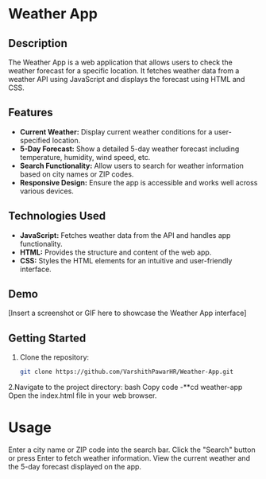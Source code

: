 # Weather App

## Description
The Weather App is a web application that allows users to check the weather forecast for a specific location. It fetches weather data from a weather API using JavaScript and displays the forecast using HTML and CSS.

## Features
- **Current Weather:** Display current weather conditions for a user-specified location.
- **5-Day Forecast:** Show a detailed 5-day weather forecast including temperature, humidity, wind speed, etc.
- **Search Functionality:** Allow users to search for weather information based on city names or ZIP codes.
- **Responsive Design:** Ensure the app is accessible and works well across various devices.

## Technologies Used
- **JavaScript:** Fetches weather data from the API and handles app functionality.
- **HTML:** Provides the structure and content of the web app.
- **CSS:** Styles the HTML elements for an intuitive and user-friendly interface.

## Demo
[Insert a screenshot or GIF here to showcase the Weather App interface]

## Getting Started
1. Clone the repository:
   ```bash
   git clone https://github.com/VarshithPawarHR/Weather-App.git

   
2.Navigate to the project directory:
bash
Copy code
-**cd weather-app
Open the index.html file in your web browser.

# Usage
Enter a city name or ZIP code into the search bar.
Click the "Search" button or press Enter to fetch weather information.
View the current weather and the 5-day forecast displayed on the app.

